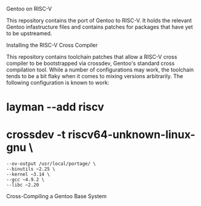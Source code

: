 Gentoo on RISC-V

This repository contains the port of Gentoo to RISC-V.  It holds the
relevant Gentoo infastructure files and contains patches for packages
that have yet to be upstreamed.

Installing the RISC-V Cross Compiler

This repository contains toolchain patches that allow a RISC-V cross
compiler to be bootstrapped via crossdev, Gentoo's standard cross
compilation tool.  While a number of configurations may work, the
toolchain tends to be a bit flaky when it comes to mixing versions
arbitrarily.  The following configuration is known to work:

# layman --add riscv
# crossdev -t riscv64-unknown-linux-gnu \
    --ov-output /usr/local/portage/ \
    --binutils ~2.25 \
    --kernel ~3.14 \
    --gcc ~4.9.2 \
    --libc ~2.20

Cross-Compiling a Gentoo Base System

